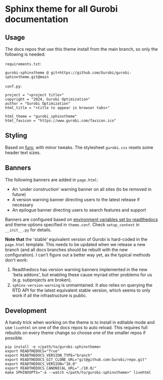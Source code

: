 # Sphinx theme for all Gurobi documentation

## Usage

The docs repos that use this theme install from the main branch, so only the
following is needed:

`requirements.txt`:

```
gurobi-sphinxtheme @ git+https://github.com/Gurobi/gurobi-sphinxtheme.git@main
```

`conf.py`:

```
project = "<project title>"
copyright = "2024, Gurobi Optimization"
author = "Gurobi Optimization"
html_title = "<title to appear in browser tabs>"

html_theme = "gurobi_sphinxtheme"
html_favicon = "https://www.gurobi.com/favicon.ico"
```

## Styling

Based on [furo](https://github.com/pradyunsg/furo), with minor tweaks.
The stylesheet `gurobi.css` resets some header text sizes.

## Banners

The following banners are added in `page.html`:

- An 'under construction' warning banner on all sites (to be removed in future)
- A version warning banner directing users to the latest release if necessary
- An epilogue banner directing users to search features and support

Banners are configured based on [environment variables set by
readthedocs](https://docs.readthedocs.io/en/stable/reference/environment-variables.html)
and theme options specified in `theme.conf`. Check `setup_context` in
`__init__.py` for details.

**Note that** the 'stable' equivalent version of Gurobi is hard-coded in the
`page.html` template. This needs to be updated when we release a new branch (and
all docs branches should be rebuilt with the new configuration). I can't figure
out a better way yet, as the typical methods don't work:

1. Readthedocs has version warning banners implemented in the new 'beta addons',
   but enabling these cause myriad other problems for us (e.g. subprojects are
   broken).
2. `sphinx-version-warning` is unmaintained. It also relies on querying the RTD
   API for the latest equivalent stable version, which seems to only work if all
   the infrastructure is public.

## Development

A handy trick when working on the theme is to install in editable mode and use
`livehtml` on one of the docs repos to auto reload. This requires full rebuilds
on every theme change so choose one of the smaller repos if possible.

```
pip install -e </path/to/gurobi-sphinxtheme>
export READTHEDOCS="True"
export READTHEDOCS_VERSION_TYPE="branch"
export READTHEDOCS_GIT_CLONE_URL="git@github.com:Gurobi/repo.git"
export READTHEDOCS_VERSION="10.0"
export READTHEDOCS_CANONICAL_URL="./10.0/"
make SPHINXOPTS="-a --watch </path/to/gurobi-sphinxtheme>" livehtml
```
